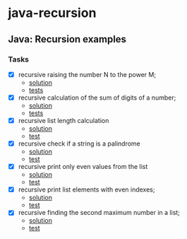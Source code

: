 # java-recursion

## Java: Recursion examples

### Tasks
- [x] recursive raising the number N to the power M;
  - [solution](https://github.com/ducknowledges/java-recursion/blob/ad9feb77b4fa60209974455e0e1f56eb6676232e/src/main/java/com/github/ducknowledges/recursion/Recursion.java#L7-L12)
  - [tests](https://github.com/ducknowledges/java-recursion/blob/ad9feb77b4fa60209974455e0e1f56eb6676232e/src/test/java/com/github/ducknowledges/recursion/RecursionTest.java#L11-L18)
- [x] recursive calculation of the sum of digits of a number;
  - [solution](https://github.com/ducknowledges/java-recursion/blob/de26f4e0868bb351a37ea68fd83b39119173d658/src/main/java/com/github/ducknowledges/recursion/Recursion.java#L14-L19)
  - [tests](https://github.com/ducknowledges/java-recursion/blob/de26f4e0868bb351a37ea68fd83b39119173d658/src/test/java/com/github/ducknowledges/recursion/RecursionTest.java#L20-L27)
- [x] recursive list length calculation
  - [solution](https://github.com/ducknowledges/java-recursion/blob/c59c590851f8498c1b52ad9320aa5d8ed3d0a82d/src/main/java/com/github/ducknowledges/recursion/Recursion.java#L23-L29)
  - [test](https://github.com/ducknowledges/java-recursion/blob/c59c590851f8498c1b52ad9320aa5d8ed3d0a82d/src/test/java/com/github/ducknowledges/recursion/RecursionTest.java#L36-L42)
- [x] recursive check if a string is a palindrome
  - [solution](https://github.com/ducknowledges/java-recursion/blob/c2649e8a4b82ff3af1cabfcc1a20edf49b874bd9/src/main/java/com/github/ducknowledges/recursion/Recursion.java#L31-L45)
  - [test](https://github.com/ducknowledges/java-recursion/blob/c2649e8a4b82ff3af1cabfcc1a20edf49b874bd9/src/test/java/com/github/ducknowledges/recursion/RecursionTest.java#L44-L60)
- [x] recursive print only even values from the list
  - [solution](https://github.com/ducknowledges/java-recursion/blob/ef425d1d27302880cc40b35c534c6341bbc68fac/src/main/java/com/github/ducknowledges/recursion/Recursion.java#L42-L53)
  - [test](https://github.com/ducknowledges/java-recursion/blob/ef425d1d27302880cc40b35c534c6341bbc68fac/src/test/java/com/github/ducknowledges/recursion/RecursionTest.java#L65-L94)
- [x] recursive print list elements with even indexes;
  - [solution](https://github.com/ducknowledges/java-recursion/blob/88c51f1d001ad963979d494d56d88e9bfb93189b/src/main/java/com/github/ducknowledges/recursion/Recursion.java#L55-L63)
  - [test](https://github.com/ducknowledges/java-recursion/blob/88c51f1d001ad963979d494d56d88e9bfb93189b/src/test/java/com/github/ducknowledges/recursion/RecursionTest.java#L96-L121)
- [x] recursive finding the second maximum number in a list;
  - [solution](https://github.com/ducknowledges/java-recursion/blob/0474736f40596c8420f5a5508d3c6de98769592e/src/main/java/com/github/ducknowledges/recursion/Recursion.java#L65-L82)
  - [test](https://github.com/ducknowledges/java-recursion/blob/0474736f40596c8420f5a5508d3c6de98769592e/src/test/java/com/github/ducknowledges/recursion/RecursionTest.java#L123-L130)